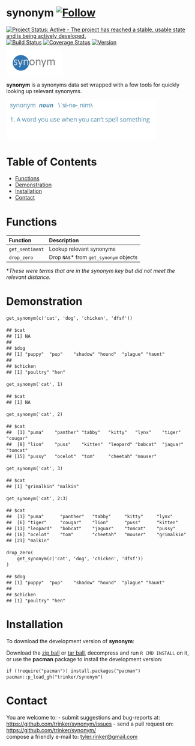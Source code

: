 synonym   [![Follow](https://img.shields.io/twitter/follow/tylerrinker.svg?style=social)](https://twitter.com/intent/follow?screen_name=tylerrinker)
============


[![Project Status: Active - The project has reached a stable, usable
state and is being actively
developed.](http://www.repostatus.org/badges/0.1.0/active.svg)](http://www.repostatus.org/#active)
[![Build
Status](https://travis-ci.org/trinker/synonym.svg?branch=master)](https://travis-ci.org/trinker/synonym)
[![Coverage
Status](https://coveralls.io/repos/trinker/synonym/badge.svg?branch=master)](https://coveralls.io/r/trinker/synonym?branch=master)
<a href="https://img.shields.io/badge/Version-0.0.1-orange.svg"><img src="https://img.shields.io/badge/Version-0.0.1-orange.svg" alt="Version"/></a>
</p>
<img src="inst/synonym_logo/r_synonym.png" width="150" alt="readability Logo">

**synonym** is a synonyms data set wrapped with a few tools for quickly
looking up relevant synonyms.

<img src="inst/synonym_logo/synonym_humor.png" width="400" alt="readability Logo">


Table of Contents
============

-   [Functions](#functions)
-   [Demonstration](#demonstration)
-   [Installation](#installation)
-   [Contact](#contact)

Functions
============


<table>
<thead>
<tr class="header">
<th align="left">Function</th>
<th align="left">Description</th>
</tr>
</thead>
<tbody>
<tr class="odd">
<td align="left"><code>get_sentiment</code></td>
<td align="left">Lookup relevant synonyms</td>
</tr>
<tr class="even">
<td align="left"><code>drop_zero</code></td>
<td align="left">Drop <code>NA</code>s* from <code>get_synonym</code> objects</td>
</tr>
</tbody>
</table>

\**These were terms that are in the synonym key but did not meet the
relevant distance.*

Demonstration
=============

    get_synonym(c('cat', 'dog', 'chicken', 'dfsf'))

    ## $cat
    ## [1] NA
    ## 
    ## $dog
    ## [1] "puppy"  "pup"    "shadow" "hound"  "plague" "haunt" 
    ## 
    ## $chicken
    ## [1] "poultry" "hen"

    get_synonym('cat', 1)

    ## $cat
    ## [1] NA

    get_synonym('cat', 2)

    ## $cat
    ##  [1] "puma"    "panther" "tabby"   "kitty"   "lynx"    "tiger"   "cougar" 
    ##  [8] "lion"    "puss"    "kitten"  "leopard" "bobcat"  "jaguar"  "tomcat" 
    ## [15] "pussy"   "ocelot"  "tom"     "cheetah" "mouser"

    get_synonym('cat', 3)

    ## $cat
    ## [1] "grimalkin" "malkin"

    get_synonym('cat', 2:3)

    ## $cat
    ##  [1] "puma"      "panther"   "tabby"     "kitty"     "lynx"     
    ##  [6] "tiger"     "cougar"    "lion"      "puss"      "kitten"   
    ## [11] "leopard"   "bobcat"    "jaguar"    "tomcat"    "pussy"    
    ## [16] "ocelot"    "tom"       "cheetah"   "mouser"    "grimalkin"
    ## [21] "malkin"

    drop_zero(
        get_synonym(c('cat', 'dog', 'chicken', 'dfsf'))
    )

    ## $dog
    ## [1] "puppy"  "pup"    "shadow" "hound"  "plague" "haunt" 
    ## 
    ## $chicken
    ## [1] "poultry" "hen"

Installation
============

To download the development version of **synonym**:

Download the [zip
ball](https://github.com/trinker/synonym/zipball/master) or [tar
ball](https://github.com/trinker/synonym/tarball/master), decompress and
run `R CMD INSTALL` on it, or use the **pacman** package to install the
development version:

    if (!require("pacman")) install.packages("pacman")
    pacman::p_load_gh("trinker/synonym")

Contact
=======

You are welcome to:   - submit suggestions and bug-reports at: <https://github.com/trinker/synonym/issues>   - send a pull request on: <https://github.com/trinker/synonym/>  
 compose a friendly e-mail to: <tyler.rinker@gmail.com>